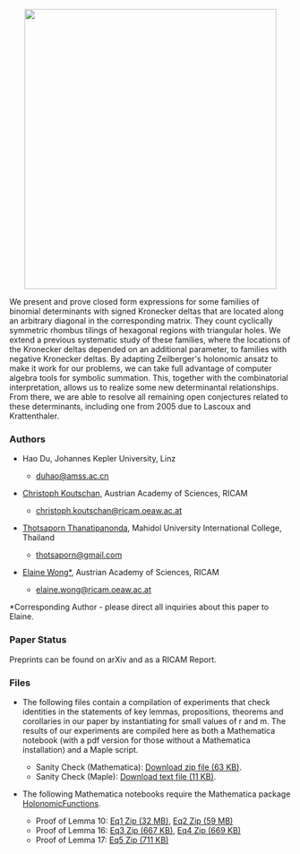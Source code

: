 <p align="center">
<img src="https://wongey.github.io/binom-det/hexagon_5788_withpaths_nobkgrd.png" width="450" height="500">
 </p>
 
We present and prove closed form expressions for some families of binomial determinants with signed Kronecker deltas that are located along an arbitrary diagonal in the corresponding matrix. They count cyclically symmetric rhombus tilings of hexagonal regions with triangular holes. We extend a previous systematic study of these families, where the locations of the Kronecker deltas depended on an additional parameter, to families with negative Kronecker deltas. By adapting Zeilberger's holonomic ansatz to make it work for our problems, we can take full advantage of computer algebra tools for symbolic summation. This, together with the combinatorial interpretation, allows us to realize some new determinantal relationships. From there, we are able to resolve all remaining open conjectures related to these determinants, including one from 2005 due to Lascoux and Krattenthaler.
 
### Authors

- Hao Du, Johannes Kepler University, Linz
  - [duhao@amss.ac.cn](mailto:duhao@amss.ac.cn)

- [Christoph Koutschan](http://koutschan.de/index.php), Austrian Academy of Sciences, RICAM 
  - [christoph.koutschan@ricam.oeaw.ac.at](mailto:christoph.koutschan@ricam.oeaw.ac.at)
 
- [Thotsaporn Thanatipanonda](http://www.thotsaporn.com/), Mahidol University International College, Thailand
  - [thotsaporn@gmail.com](mailto:thotsaporn@gmail.com)

- [Elaine Wong*](https://www.ricam.oeaw.ac.at/people/member/?firstname=Elaine&lastname=Wong), Austrian Academy of Sciences, RICAM  
  - [elaine.wong@ricam.oeaw.ac.at](mailto:elaine.wong@ricam.oeaw.ac.at)

*Corresponding Author - please direct all inquiries about this paper to Elaine.

### Paper Status

Preprints can be found on arXiv and as a RICAM Report.

### Files

- The following files contain a compilation of experiments that check identities in the statements of key lemmas, propositions, theorems and corollaries in our paper by instantiating for small values of r and m. The results of our experiments are compiled here as both a Mathematica notebook (with a pdf version for those without a Mathematica installation) and a Maple script.
  - Sanity Check (Mathematica): [Download zip file (63 KB)](https://drive.google.com/file/d/1bzLgXgHcVXG4AvGCh4Q5CY-pmjHOnw1e/view?usp=sharing).
  - Sanity Check (Maple): [Download text file (11 KB)](https://drive.google.com/file/d/18D_JYi4lnko3Gh_dhpJ7E1ZmTn6UDHOd/view?usp=sharing).

- The following Mathematica notebooks require the Mathematica package [HolonomicFunctions](https://www3.risc.jku.at/research/combinat/software/ergosum/RISC/HolonomicFunctions.html).
  - Proof of Lemma 10: [Eq1 Zip (32 MB)](https://drive.google.com/file/d/1w2PpfJOZ458sMssU3LKS5W5u4Pg1PVDC/view?usp=sharing), [Eq2 Zip (59 MB)](https://drive.google.com/file/d/1waWWN80EwKvffwQcRK5wVZcxKIL2_FS5/view?usp=sharing)
  - Proof of Lemma 16: [Eq3 Zip (667 KB)](https://drive.google.com/file/d/12RvwGPEeB-gDbeh7if9qQAgxrjubge1g/view?usp=sharing), [Eq4 Zip (669 KB)](https://drive.google.com/file/d/1Ja7bqXGTsULyhWF2FXqnjmOs9qTo7eLV/view?usp=sharing)
  - Proof of Lemma 17: [Eq5 Zip (711 KB)](https://drive.google.com/file/d/1OORqZBtX01etG1QCD0lyzRSm0BWGpDm5/view?usp=sharing)
